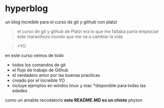 # hyperblog
un blog increible para el curso de git y github con platzi

> el curso de git y github de Platzi era lo que me faltaba parta empezzar este maravillozo mundo que me va a cambiar la vida 

>*YO

en este curso vemos de todo
* todos los comandos de git
* el flujo de trabajo de Github
* el verdadero amor por las buenas  practicas
* creado por el increible YO
* incluye ejemplos en windos linux y mac 
*disponible para todas las edades

como un amable recodatorio **este README.MD es un chiste** phyton
